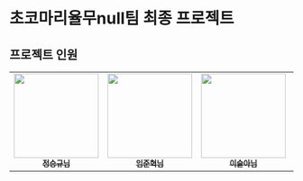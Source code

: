 # 초코마리율무null팀 최종 프로젝트

## 프로젝트 인원

<table>
  <tr>
    <td align="center">
      <a href="https://github.com/Seunggyu-Jung">
        <img src="https://avatars.githubusercontent.com/u/106158869?v=4" width="150px;"/>
        <br/>
        <sub><b>정승규님</b></sub>
      </a>
      <br/>
    </td>
    <td align="center">
      <a href="https://github.com/Limttugi">
        <img src="https://avatars.githubusercontent.com/Limttugi" width="150px;"/>
        <br/>
        <sub><b>임준혁님</b></sub>
      </a>
      <br/>
    </td>
    <td align="center">
      <a href="https://github.com/tmfdk0213">
        <img src="https://avatars.githubusercontent.com/u/126536495?v=4" width="150px;"/>
        <br/>
        <sub><b>이슬아님</b></sub>
      </a>
      <br/>
    </td>
    <td align="center">
      <a href="https://github.com/ho-ji">
        <img src="https://avatars.githubusercontent.com/u/95618801?v=4" width="150px;"/>
        <br/>
        <sub><b>장예지님</b></sub>
      </a>
      <br/>
    </td>
  </tr>
</table>

<br>
